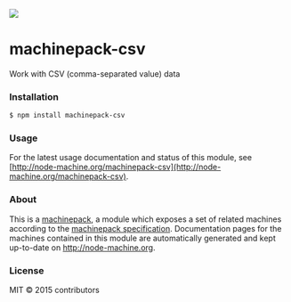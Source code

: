 ![](http://node-machine.org/images/machine-anthropomorph-for-white-bg.png)

# machinepack-csv

Work with CSV (comma-separated value) data

### Installation

```sh
$ npm install machinepack-csv
```

### Usage

For the latest usage documentation and status of this module, see [http://node-machine.org/machinepack-csv](http://node-machine.org/machinepack-csv).

### About

This is a [machinepack](http://node-machine.org/), a module which exposes a set of related machines according to the [machinepack specification](http://node-machine.org/spec/machinepack).
Documentation pages for the machines contained in this module are automatically generated and kept up-to-date on http://node-machine.org.

### License

MIT &copy; 2015 contributors

